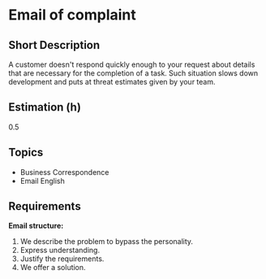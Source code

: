 # Email of complaint

## Short Description

A customer doesn't respond quickly enough to your request about details that are necessary for the completion of a task.
Such situation slows down development and puts at threat estimates given by your team.

## Estimation (h)

0.5

## Topics

* Business Correspondence
* Email English

## Requirements

**Email structure:**

1. We describe the problem to bypass the personality.
2. Express understanding.
3. Justify the requirements.
4. We offer a solution.
